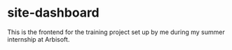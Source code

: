 # site-dashboard

This is the frontend for the training project set up by me during my summer internship at Arbisoft.